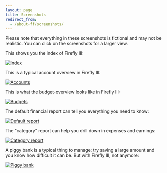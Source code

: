 ```yaml
---
layout: page
title: Screenshots
redirect_from:
  - /about-ff/screenshots/
---
```



Please note that everything in these screenshots is fictional and may not be realistic. You can click on the screenshots for a larger view.

This shows you the index of Firefly III:

[![Index](https://i.nder.be/h2b37243/700/w)](https://i.nder.be/h2b37243)

This is a typical account overview in Firefly III:

[![Accounts](https://i.nder.be/hv70pbwc/700/w)](https://i.nder.be/hv70pbwc)

This is what the budget-overview looks like in Firefly III:

[![Budgets](https://i.nder.be/g4dg6ddb/700/w)](https://i.nder.be/g4dg6ddb)

The default financial report can tell you everything you need to know:

[![Default report](https://i.nder.be/ccn0u2mp/700/w)](https://i.nder.be/ccn0u2mp)

The "category" report can help you drill down in expenses and earnings:

[![Category report](https://i.nder.be/gm8hbh7z/700/w)](https://i.nder.be/gm8hbh7z)

A piggy bank is a typical thing to manage: try saving a large amount and you know how difficult it can be. But with Firefly III, not anymore:

[![Piggy bank](https://i.nder.be/g3447vc0/700/w)](https://i.nder.be/g3447vc0/g5zx0fnc)
